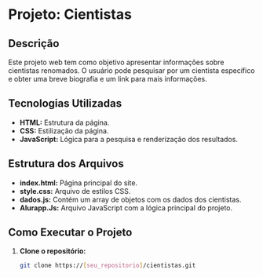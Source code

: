 # Projeto: Cientistas

## Descrição
Este projeto web tem como objetivo apresentar informações sobre cientistas renomados. O usuário pode pesquisar por um cientista específico e obter uma breve biografia e um link para mais informações.

## Tecnologias Utilizadas
* **HTML:** Estrutura da página.
* **CSS:** Estilização da página.
* **JavaScript:** Lógica para a pesquisa e renderização dos resultados.

## Estrutura dos Arquivos
* **index.html:** Página principal do site.
* **style.css:** Arquivo de estilos CSS.
* **dados.js:** Contém um array de objetos com os dados dos cientistas.
* **Alurapp.Js:** Arquivo JavaScript com a lógica principal do projeto.

## Como Executar o Projeto
1. **Clone o repositório:**
   ```bash
   git clone https://[seu_repositorio]/cientistas.git
